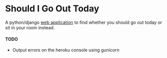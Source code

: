 Should I Go Out Today
=====================

A python/django [web application](https://shouldigo.herokuapp.com) to find whether you should go out today or sit
in your room instead.  

#### TODO

* Output errors on the heroku console using gunicorn
